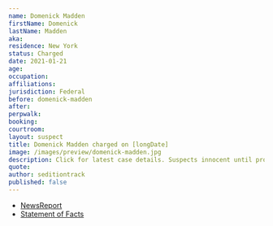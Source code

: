 ```yaml
---
name: Domenick Madden
firstName: Domenick
lastName: Madden
aka:
residence: New York
status: Charged
date: 2021-01-21
age:
occupation:
affiliations:
jurisdiction: Federal
before: domenick-madden
after:
perpwalk:
booking:
courtroom:
layout: suspect
title: Domenick Madden charged on [longDate]
image: /images/preview/domenick-madden.jpg
description: Click for latest case details. Suspects innocent until proven guilty.
quote:
author: seditiontrack
published: false
---
```


- [NewsReport]()
- [Statement of Facts](https://extremism.gwu.edu/sites/g/files/zaxdzs2191/f/Domenick%20Madden%20Statement%20of%20Facts.pdf)
